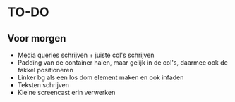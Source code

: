 # TO-DO
## Voor morgen

* Media queries schrijven + juiste col's schrijven
* Padding van de container halen, maar gelijk in de col's, daarmee ook de fakkel positioneren
* Linker bg als een los dom element maken en ook infaden
* Teksten schrijven
* Kleine screencast erin verwerken